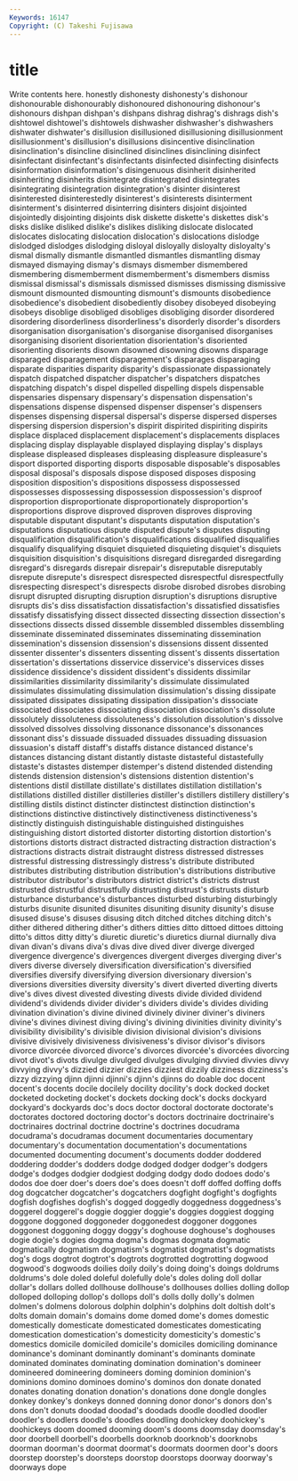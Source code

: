 ```yaml
---
Keywords: 16147 
Copyright: (C) Takeshi Fujisawa
---
```


# title

Write contents here.
honestly dishonesty dishonesty's dishonour
dishonourable dishonourably dishonoured dishonouring dishonour's dishonours dishpan dishpan's dishpans dishrag
dishrag's dishrags dish's dishtowel dishtowel's dishtowels dishwasher dishwasher's dishwashers dishwater
dishwater's disillusion disillusioned disillusioning disillusionment disillusionment's disillusion's disillusions disincentive disinclination
disinclination's disincline disinclined disinclines disinclining disinfect disinfectant disinfectant's disinfectants disinfected
disinfecting disinfects disinformation disinformation's disingenuous disinherit disinherited disinheriting disinherits disintegrate
disintegrated disintegrates disintegrating disintegration disintegration's disinter disinterest disinterested disinterestedly disinterest's
disinterests disinterment disinterment's disinterred disinterring disinters disjoint disjointed disjointedly disjointing
disjoints disk diskette diskette's diskettes disk's disks dislike disliked dislike's
dislikes disliking dislocate dislocated dislocates dislocating dislocation dislocation's dislocations dislodge
dislodged dislodges dislodging disloyal disloyally disloyalty disloyalty's dismal dismally dismantle
dismantled dismantles dismantling dismay dismayed dismaying dismay's dismays dismember dismembered
dismembering dismemberment dismemberment's dismembers dismiss dismissal dismissal's dismissals dismissed dismisses
dismissing dismissive dismount dismounted dismounting dismount's dismounts disobedience disobedience's disobedient
disobediently disobey disobeyed disobeying disobeys disoblige disobliged disobliges disobliging disorder
disordered disordering disorderliness disorderliness's disorderly disorder's disorders disorganisation disorganisation's disorganise
disorganised disorganises disorganising disorient disorientation disorientation's disoriented disorienting disorients disown
disowned disowning disowns disparage disparaged disparagement disparagement's disparages disparaging disparate
disparities disparity disparity's dispassionate dispassionately dispatch dispatched dispatcher dispatcher's dispatchers
dispatches dispatching dispatch's dispel dispelled dispelling dispels dispensable dispensaries dispensary
dispensary's dispensation dispensation's dispensations dispense dispensed dispenser dispenser's dispensers dispenses
dispensing dispersal dispersal's disperse dispersed disperses dispersing dispersion dispersion's dispirit
dispirited dispiriting dispirits displace displaced displacement displacement's displacements displaces displacing
display displayable displayed displaying display's displays displease displeased displeases displeasing
displeasure displeasure's disport disported disporting disports disposable disposable's disposables disposal
disposal's disposals dispose disposed disposes disposing disposition disposition's dispositions dispossess
dispossessed dispossesses dispossessing dispossession dispossession's disproof disproportion disproportionate disproportionately disproportion's
disproportions disprove disproved disproven disproves disproving disputable disputant disputant's disputants
disputation disputation's disputations disputatious dispute disputed dispute's disputes disputing disqualification
disqualification's disqualifications disqualified disqualifies disqualify disqualifying disquiet disquieted disquieting disquiet's
disquiets disquisition disquisition's disquisitions disregard disregarded disregarding disregard's disregards disrepair
disrepair's disreputable disreputably disrepute disrepute's disrespect disrespected disrespectful disrespectfully disrespecting
disrespect's disrespects disrobe disrobed disrobes disrobing disrupt disrupted disrupting disruption
disruption's disruptions disruptive disrupts dis's diss dissatisfaction dissatisfaction's dissatisfied dissatisfies
dissatisfy dissatisfying dissect dissected dissecting dissection dissection's dissections dissects dissed
dissemble dissembled dissembles dissembling disseminate disseminated disseminates disseminating dissemination dissemination's
dissension dissension's dissensions dissent dissented dissenter dissenter's dissenters dissenting dissent's
dissents dissertation dissertation's dissertations disservice disservice's disservices disses dissidence dissidence's
dissident dissident's dissidents dissimilar dissimilarities dissimilarity dissimilarity's dissimulate dissimulated dissimulates
dissimulating dissimulation dissimulation's dissing dissipate dissipated dissipates dissipating dissipation dissipation's
dissociate dissociated dissociates dissociating dissociation dissociation's dissolute dissolutely dissoluteness dissoluteness's
dissolution dissolution's dissolve dissolved dissolves dissolving dissonance dissonance's dissonances dissonant
diss's dissuade dissuaded dissuades dissuading dissuasion dissuasion's distaff distaff's distaffs
distance distanced distance's distances distancing distant distantly distaste distasteful distastefully
distaste's distastes distemper distemper's distend distended distending distends distension distension's
distensions distention distention's distentions distil distillate distillate's distillates distillation distillation's
distillations distilled distiller distilleries distiller's distillers distillery distillery's distilling distils
distinct distincter distinctest distinction distinction's distinctions distinctive distinctively distinctiveness distinctiveness's
distinctly distinguish distinguishable distinguished distinguishes distinguishing distort distorted distorter distorting
distortion distortion's distortions distorts distract distracted distracting distraction distraction's distractions
distracts distrait distraught distress distressed distresses distressful distressing distressingly distress's
distribute distributed distributes distributing distribution distribution's distributions distributive distributor distributor's
distributors district district's districts distrust distrusted distrustful distrustfully distrusting distrust's
distrusts disturb disturbance disturbance's disturbances disturbed disturbing disturbingly disturbs disunite
disunited disunites disuniting disunity disunity's disuse disused disuse's disuses disusing
ditch ditched ditches ditching ditch's dither dithered dithering dither's dithers
ditties ditto dittoed dittoes dittoing ditto's dittos ditty ditty's diuretic
diuretic's diuretics diurnal diurnally diva divan divan's divans diva's divas
dive dived diver diverge diverged divergence divergence's divergences divergent diverges
diverging diver's divers diverse diversely diversification diversification's diversified diversifies diversify
diversifying diversion diversionary diversion's diversions diversities diversity diversity's divert diverted
diverting diverts dive's dives divest divested divesting divests divide divided
dividend dividend's dividends divider divider's dividers divide's divides dividing divination
divination's divine divined divinely diviner diviner's diviners divine's divines divinest
diving diving's divining divinities divinity divinity's divisibility divisibility's divisible division
divisional division's divisions divisive divisively divisiveness divisiveness's divisor divisor's divisors
divorce divorcée divorced divorce's divorces divorcée's divorcées divorcing divot divot's
divots divulge divulged divulges divulging divvied divvies divvy divvying divvy's
dizzied dizzier dizzies dizziest dizzily dizziness dizziness's dizzy dizzying djinn
djinni djinni's djinn's djinns do doable doc docent docent's docents
docile docilely docility docility's dock docked docket docketed docketing docket's
dockets docking dock's docks dockyard dockyard's dockyards doc's docs doctor
doctoral doctorate doctorate's doctorates doctored doctoring doctor's doctors doctrinaire doctrinaire's
doctrinaires doctrinal doctrine doctrine's doctrines docudrama docudrama's docudramas document documentaries
documentary documentary's documentation documentation's documentations documented documenting document's documents dodder
doddered doddering dodder's dodders dodge dodged dodger dodger's dodgers dodge's
dodges dodgier dodgiest dodging dodgy dodo dodoes dodo's dodos doe
doer doer's doers doe's does doesn't doff doffed doffing doffs
dog dogcatcher dogcatcher's dogcatchers dogfight dogfight's dogfights dogfish dogfishes dogfish's
dogged doggedly doggedness doggedness's doggerel doggerel's doggie doggier doggie's doggies
doggiest dogging doggone doggoned doggoneder doggonedest doggoner doggones doggonest doggoning
doggy doggy's doghouse doghouse's doghouses dogie dogie's dogies dogma dogma's
dogmas dogmata dogmatic dogmatically dogmatism dogmatism's dogmatist dogmatist's dogmatists dog's
dogs dogtrot dogtrot's dogtrots dogtrotted dogtrotting dogwood dogwood's dogwoods doilies
doily doily's doing doing's doings doldrums doldrums's dole doled doleful
dolefully dole's doles doling doll dollar dollar's dollars dolled dollhouse
dollhouse's dollhouses dollies dolling dollop dolloped dolloping dollop's dollops doll's
dolls dolly dolly's dolmen dolmen's dolmens dolorous dolphin dolphin's dolphins
dolt doltish dolt's dolts domain domain's domains dome domed dome's
domes domestic domestically domesticate domesticated domesticates domesticating domestication domestication's domesticity
domesticity's domestic's domestics domicile domiciled domicile's domiciles domiciling dominance dominance's
dominant dominantly dominant's dominants dominate dominated dominates dominating domination domination's
domineer domineered domineering domineers doming dominion dominion's dominions domino dominoes
domino's dominos don donate donated donates donating donation donation's donations
done dongle dongles donkey donkey's donkeys donned donning donor donor's
donors don's dons don't donuts doodad doodad's doodads doodle doodled
doodler doodler's doodlers doodle's doodles doodling doohickey doohickey's doohickeys doom
doomed dooming doom's dooms doomsday doomsday's door doorbell doorbell's doorbells
doorknob doorknob's doorknobs doorman doorman's doormat doormat's doormats doormen door's
doors doorstep doorstep's doorsteps doorstop doorstops doorway doorway's doorways dope
